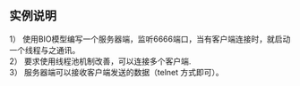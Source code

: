 ## 实例说明
1） 使用BIO模型编写一个服务器端，监听6666端口，当有客户端连接时，就启动一个线程与之通讯。  
2） 要求使用线程池机制改善，可以连接多个客户端.  
3） 服务器端可以接收客户端发送的数据（telnet 方式即可）。  
